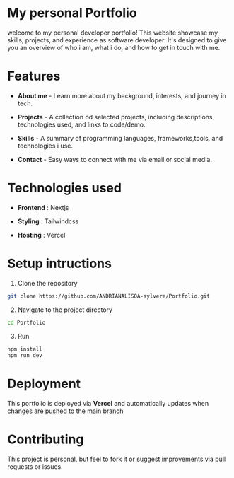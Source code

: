 # My personal Portfolio

<p>welcome to my personal developer portfolio! This website showcase my skills, projects, and experience as software developer. It's designed to give you an overview of who i am, what i do, and how to get in touch with me.</p>

# Features

* **About me** - Learn more about my background, interests, and journey in tech.

* **Projects** - A collection od selected projects, including descriptions, technologies used, and links to code/demo.

* **Skills** - A summary of programming languages, frameworks,tools, and technologies i use.

* **Contact** - Easy ways to connect with me via email or social media.

# Technologies used

* **Frontend** : Nextjs

 * **Styling** : Tailwindcss

 * **Hosting** : Vercel

# Setup intructions

1. Clone the repository

```bash
git clone https://github.com/ANDRIANALISOA-sylvere/Portfolio.git
```

2. Navigate to the project directory

```bash
cd Portfolio
```

3. Run

```bash
npm install
npm run dev
```

# Deployment

This portfolio is deployed via **Vercel** and automatically updates when changes are pushed to the main branch


# Contributing

<p>This project is personal, but feel to fork it or suggest improvements via pull requests or issues.</p>
